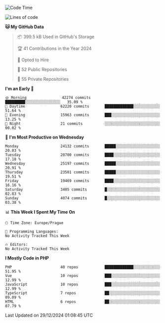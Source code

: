 <!--START_SECTION:waka-->
![Code Time](http://img.shields.io/badge/Code%20Time-1%2C583%20hrs%2058%20mins-blue)

![Lines of code](https://img.shields.io/badge/From%20Hello%20World%20I%27ve%20Written-37.1%20million%20lines%20of%20code-blue)

**🐱 My GitHub Data** 

> 📦 399.5 kB Used in GitHub's Storage 
 > 
> 🏆 41 Contributions in the Year 2024
 > 
> 💼 Opted to Hire
 > 
> 📜 52 Public Repositories 
 > 
> 🔑 55 Private Repositories 
 > 
**I'm an Early 🐤** 

```text
🌞 Morning                42274 commits       █████████░░░░░░░░░░░░░░░░   35.09 % 
🌆 Daytime                62220 commits       █████████████░░░░░░░░░░░░   51.64 % 
🌃 Evening                15963 commits       ███░░░░░░░░░░░░░░░░░░░░░░   13.25 % 
🌙 Night                  21 commits          ░░░░░░░░░░░░░░░░░░░░░░░░░   00.02 % 
```
📅 **I'm Most Productive on Wednesday** 

```text
Monday                   24132 commits       █████░░░░░░░░░░░░░░░░░░░░   20.03 % 
Tuesday                  20700 commits       ████░░░░░░░░░░░░░░░░░░░░░   17.18 % 
Wednesday                25197 commits       █████░░░░░░░░░░░░░░░░░░░░   20.91 % 
Thursday                 23501 commits       █████░░░░░░░░░░░░░░░░░░░░   19.51 % 
Friday                   19469 commits       ████░░░░░░░░░░░░░░░░░░░░░   16.16 % 
Saturday                 3405 commits        █░░░░░░░░░░░░░░░░░░░░░░░░   02.83 % 
Sunday                   4074 commits        █░░░░░░░░░░░░░░░░░░░░░░░░   03.38 % 
```


📊 **This Week I Spent My Time On** 

```text
🕑︎ Time Zone: Europe/Prague

💬 Programming Languages: 
No Activity Tracked This Week

🔥 Editors: 
No Activity Tracked This Week
```

**I Mostly Code in PHP** 

```text
PHP                      40 repos            █████████████░░░░░░░░░░░░   51.95 % 
Vue                      10 repos            ███░░░░░░░░░░░░░░░░░░░░░░   12.99 % 
JavaScript               10 repos            ███░░░░░░░░░░░░░░░░░░░░░░   12.99 % 
TypeScript               7 repos             ██░░░░░░░░░░░░░░░░░░░░░░░   09.09 % 
HTML                     6 repos             ██░░░░░░░░░░░░░░░░░░░░░░░   07.79 % 
```




 Last Updated on 29/12/2024 01:08:45 UTC
<!--END_SECTION:waka-->
<!--
**AlexKratky/AlexKratky** is a ✨ _special_ ✨ repository because its `README.md` (this file) appears on your GitHub profile.

Here are some ideas to get you started:

- 🔭 I’m currently working on ...
- 🌱 I’m currently learning ...
- 👯 I’m looking to collaborate on ...
- 🤔 I’m looking for help with ...
- 💬 Ask me about ...
- 📫 How to reach me: ...
- 😄 Pronouns: ...
- ⚡ Fun fact: ...
-->
